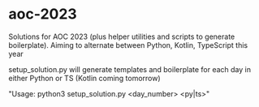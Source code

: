 # aoc-2023
Solutions for AOC 2023 (plus helper utilities and scripts to generate boilerplate). Aiming to alternate between Python, Kotlin, TypeScript this year

setup_solution.py will generate templates and boilerplate for each day in either Python or TS (Kotlin coming tomorrow)

"Usage: python3 setup_solution.py <day_number> <py|ts>"
